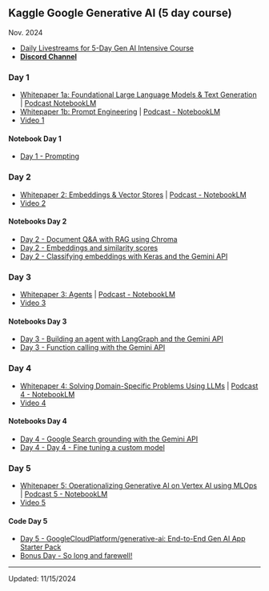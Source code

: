 ## Kaggle Google Generative AI (5 day course)
Nov. 2024

* [Daily Livestreams for 5-Day Gen AI Intensive Course](https://www.youtube.com/playlist?list=PLqFaTIg4myu-b1PlxitQdY0UYIbys-2es)
* [**Discord Channel**](https://discord.com/invite/gNrC9Xut)

### Day 1
* [Whitepaper 1a: Foundational Large Language Models & Text Generation](https://www.kaggle.com/whitepaper-foundational-llm-and-text-generation) | [Podcast NotebookLM](https://youtu.be/mQDlCZZsOyo?si=fGdVUjsE14WN2s4B)
* [Whitepaper 1b: Prompt Engineering](https://www.kaggle.com/whitepaper-prompt-engineering) | [Podcast - NotebookLM](https://youtu.be/F_hJ2Ey4BNc?si=bp4hkBvUNM3XKceH)
* [Video 1](https://youtu.be/kpRyiJUUFxY?si=-y_InM3g5SBhkZVF)

#### Notebook Day 1
* [Day 1 - Prompting](https://github.com/clizarraga-UAD7/Notebooks/blob/main/Google-GenAI/Day_1_Prompting.ipynb)

### Day 2 
* [Whitepaper 2: Embeddings & Vector Stores](https://www.kaggle.com/whitepaper-embeddings-and-vector-stores) | [Podcast - NotebookLM](https://youtu.be/1CC39K76Nqs?si=gAw1fbeWagEl8Jji)
* [Video 2](https://www.youtube.com/live/86GZC56rQCc?si=3CJAt9xO-UTA7TnI)

#### Notebooks Day 2
* [Day 2 - Document Q&A with RAG using Chroma](https://github.com/clizarraga-UAD7/Notebooks/blob/main/Google-GenAI/Day_2_Document_Q%26A_with_RAG.ipynb)
* [Day 2 - Embeddings and similarity scores](https://github.com/clizarraga-UAD7/Notebooks/blob/main/Google-GenAI/Day_2_Embeddings_and_similarity_scores.ipynb)
* [Day 2 - Classifying embeddings with Keras and the Gemini API](https://github.com/clizarraga-UAD7/Notebooks/blob/main/Google-GenAI/Day_2_Classifying_embeddings_with_Keras.ipynb)

### Day 3

* [Whitepaper 3: Agents](https://github.com/clizarraga-UAD7/Notebooks/blob/main/Google-GenAI/Papers/Newwhitepaper_Agents.pdf) | [Podcast - NotebookLM](https://youtu.be/H4gZd4BCrDQ?si=xdoaQS0sGNYdJokZ)
* [Video 3](https://www.youtube.com/live/HQUtMWoTAD4?si=luH8zRrHHVOtKsbo)
  
#### Notebooks Day 3
* [Day 3 - Building an agent with LangGraph and the Gemini API](https://github.com/clizarraga-UAD7/Notebooks/blob/main/Google-GenAI/Day_3_Building_an_agent_with_LangGraph.ipynb)
* [Day 3 - Function calling with the Gemini API](https://github.com/clizarraga-UAD7/Notebooks/blob/main/Google-GenAI/Day_3_Function_calling_with_the_Gemini_API.ipynb)

### Day 4

* [Whitepaper 4: Solving Domain-Specific Problems Using LLMs](https://www.kaggle.com/whitepaper-solving-domains-specific-problems-using-llms)  |
  [Podcast 4 - NotebookLM](https://youtu.be/b1a4ZOQ8XdI?si=uKTE8a-qDa5W9P85)
* [Video 4](https://www.youtube.com/live/odvuLMJWUSU?si=hB-rk67GuOVp2CNh)
  
#### Notebooks Day 4
* [Day 4 - Google Search grounding with the Gemini API](https://github.com/clizarraga-UAD7/Notebooks/blob/main/Google-GenAI/Day_4_Google_Search_grounding.ipynb)
* [Day 4 - Day 4 - Fine tuning a custom model](https://github.com/clizarraga-UAD7/Notebooks/blob/main/Google-GenAI/Day_4_Fine_tuning_a_custom_model.ipynb)

### Day 5
* [Whitepaper 5: Operationalizing Generative AI on Vertex AI using MLOps](https://www.kaggle.com/whitepaper-operationalizing-generative-ai-on-vertex-ai-using-mlops) | [Podcast 5 - NotebookLM](https://youtu.be/k9S6IhiUUj4?si=saIBy_5jr6WvJc3O)
* [Video 5](https://www.youtube.com/live/uCFW0i9xrBc?si=X0f-Z0iqhBrxi5fR)
  
#### Code Day 5
* [Day 5 - GoogleCloudPlatform/generative-ai: End-to-End Gen AI App Starter Pack](https://github.com/GoogleCloudPlatform/generative-ai/tree/main/gemini/sample-apps/e2e-gen-ai-app-starter-pack)
* [Bonus Day - So long and farewell!](https://github.com/clizarraga-UAD7/Notebooks/blob/main/Bonus_Day_Extra_API_features_to_try.ipynb)
  

***

Updated: 11/15/2024
